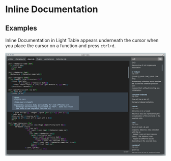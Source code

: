 # Inline Documentation

## Examples

Inline Documentation in Light Table appears underneath the cursor when you place the cursor on a function and press `ctrl+d`.

![Inline Documentation in Light Table](images/inline-documentation-lt.png)
